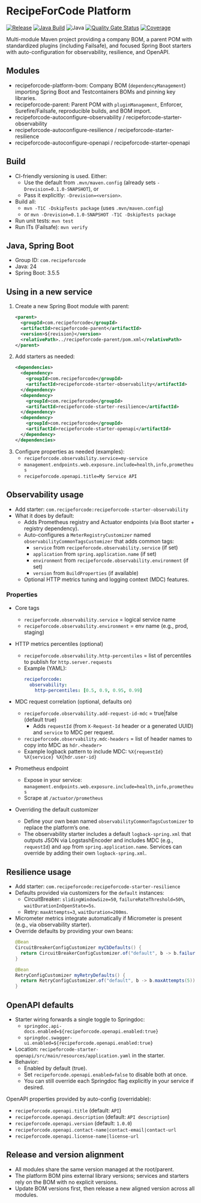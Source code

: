 # RecipeForCode Platform

[![Release](https://img.shields.io/github/v/release/nan-hao/recipeforcode-platform?display_name=tag&sort=semver)](https://github.com/nan-hao/recipeforcode-platform/releases)
[![Java Build](https://github.com/nan-hao/recipeforcode-platform/actions/workflows/ci.yml/badge.svg?branch=main)](https://github.com/nan-hao/recipeforcode-platform/actions/workflows/ci.yml)
![Java](https://img.shields.io/badge/Java-24-007396?logo=java)
[![Quality Gate Status](https://sonarcloud.io/api/project_badges/measure?project=nan-hao_recipeforcode-platform&metric=alert_status)](https://sonarcloud.io/summary/new_code?id=nan-hao_recipeforcode-platform)
[![Coverage](https://sonarcloud.io/api/project_badges/measure?project=nan-hao_recipeforcode-platform&metric=coverage)](https://sonarcloud.io/summary/new_code?id=nan-hao_recipeforcode-platform)

Multi-module Maven project providing a company BOM, a parent POM with standardized plugins (including Failsafe), and focused Spring Boot starters with auto-configuration for observability, resilience, and OpenAPI.

## Modules
- recipeforcode-platform-bom: Company BOM (`dependencyManagement`) importing Spring Boot and Testcontainers BOMs and pinning key libraries.
- recipeforcode-parent: Parent POM with `pluginManagement`, Enforcer, Surefire/Failsafe, reproducible builds, and BOM import.
- recipeforcode-autoconfigure-observability / recipeforcode-starter-observability
- recipeforcode-autoconfigure-resilience / recipeforcode-starter-resilience
- recipeforcode-autoconfigure-openapi / recipeforcode-starter-openapi

## Build
- CI-friendly versioning is used. Either:
  - Use the default from `.mvn/maven.config` (already sets `-Drevision=0.1.0-SNAPSHOT`), or
  - Pass it explicitly: `-Drevision=<version>`.
- Build all:
  - `mvn -T1C -DskipTests package` (uses `.mvn/maven.config`)
  - or `mvn -Drevision=0.1.0-SNAPSHOT -T1C -DskipTests package`
- Run unit tests: `mvn test`
- Run ITs (Failsafe): `mvn verify`

## Java, Spring Boot
- Group ID: `com.recipeforcode`
- Java: 24
- Spring Boot: 3.5.5

## Using in a new service
1. Create a new Spring Boot module with parent:
   ```xml
   <parent>
     <groupId>com.recipeforcode</groupId>
     <artifactId>recipeforcode-parent</artifactId>
     <version>${revision}</version>
     <relativePath>../recipeforcode-parent/pom.xml</relativePath>
   </parent>
   ```
2. Add starters as needed:
   ```xml
   <dependencies>
     <dependency>
       <groupId>com.recipeforcode</groupId>
       <artifactId>recipeforcode-starter-observability</artifactId>
     </dependency>
     <dependency>
       <groupId>com.recipeforcode</groupId>
       <artifactId>recipeforcode-starter-resilience</artifactId>
     </dependency>
     <dependency>
       <groupId>com.recipeforcode</groupId>
       <artifactId>recipeforcode-starter-openapi</artifactId>
     </dependency>
   </dependencies>
   ```
3. Configure properties as needed (examples):
   - `recipeforcode.observability.service=my-service`
   - `management.endpoints.web.exposure.include=health,info,prometheus`
   - `recipeforcode.openapi.title=My Service API`

## Observability usage
- Add starter: `com.recipeforcode:recipeforcode-starter-observability`
- What it does by default:
  - Adds Prometheus registry and Actuator endpoints (via Boot starter + registry dependency).
  - Auto-configures a `MeterRegistryCustomizer` named `observabilityCommonTagsCustomizer` that adds common tags:
    - `service` from `recipeforcode.observability.service` (if set)
    - `application` from `spring.application.name` (if set)
    - `environment` from `recipeforcode.observability.environment` (if set)
    - `version` from `BuildProperties` (if available)
  - Optional HTTP metrics tuning and logging context (MDC) features.

### Properties
- Core tags
  - `recipeforcode.observability.service` = logical service name
  - `recipeforcode.observability.environment` = env name (e.g., prod, staging)

- HTTP metrics percentiles (optional)
  - `recipeforcode.observability.http-percentiles` = list of percentiles to publish for `http.server.requests`
  - Example (YAML):
    ```yaml
    recipeforcode:
      observability:
        http-percentiles: [0.5, 0.9, 0.95, 0.99]
    ```

- MDC request correlation (optional, defaults on)
  - `recipeforcode.observability.add-request-id-mdc` = true|false (default true)
    - Adds `requestId` (from `X-Request-Id` header or a generated UUID) and `service` to MDC per request.
  - `recipeforcode.observability.mdc-headers` = list of header names to copy into MDC as `hdr.<header>`
  - Example logback pattern to include MDC: `%X{requestId} %X{service} %X{hdr.user-id}`

- Prometheus endpoint
  - Expose in your service: `management.endpoints.web.exposure.include=health,info,prometheus`
  - Scrape at `/actuator/prometheus`

- Overriding the default customizer
  - Define your own bean named `observabilityCommonTagsCustomizer` to replace the platform’s one.
  - The observability starter includes a default `logback-spring.xml` that outputs JSON via LogstashEncoder and includes MDC (e.g., `requestId`) and `app` from `spring.application.name`. Services can override by adding their own `logback-spring.xml`.

## Resilience usage
- Add starter: `com.recipeforcode:recipeforcode-starter-resilience`
- Defaults provided via customizers for the `default` instances:
  - CircuitBreaker: `slidingWindowSize=50`, `failureRateThreshold=50%`, `waitDurationInOpenState=5s`.
  - Retry: `maxAttempts=3`, `waitDuration=200ms`.
- Micrometer metrics integrate automatically if Micrometer is present (e.g., via observability starter).
- Override defaults by providing your own beans:
  ```java
  @Bean
  CircuitBreakerConfigCustomizer myCbDefaults() {
    return CircuitBreakerConfigCustomizer.of("default", b -> b.failureRateThreshold(25f));
  }

  @Bean
  RetryConfigCustomizer myRetryDefaults() {
    return RetryConfigCustomizer.of("default", b -> b.maxAttempts(5));
  }
  ```

## OpenAPI defaults
- Starter wiring forwards a single toggle to Springdoc:
  - `springdoc.api-docs.enabled=${recipeforcode.openapi.enabled:true}`
  - `springdoc.swagger-ui.enabled=${recipeforcode.openapi.enabled:true}`
- Location: `recipeforcode-starter-openapi/src/main/resources/application.yaml` in the starter.
- Behavior:
  - Enabled by default (true).
  - Set `recipeforcode.openapi.enabled=false` to disable both at once.
  - You can still override each Springdoc flag explicitly in your service if desired.

OpenAPI properties provided by auto-config (overridable):
- `recipeforcode.openapi.title` (default: `API`)
- `recipeforcode.openapi.description` (default: `API description`)
- `recipeforcode.openapi.version` (default: `1.0.0`)
- `recipeforcode.openapi.contact-name|contact-email|contact-url`
- `recipeforcode.openapi.license-name|license-url`

## Release and version alignment
- All modules share the same version managed at the root/parent.
- The platform BOM pins external library versions; services and starters rely on the BOM with no explicit versions.
- Update BOM versions first, then release a new aligned version across all modules.
